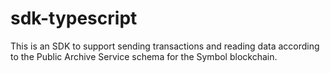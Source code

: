 # sdk-typescript
This is an SDK to support sending transactions and reading data according to the Public Archive Service schema for the Symbol blockchain.
